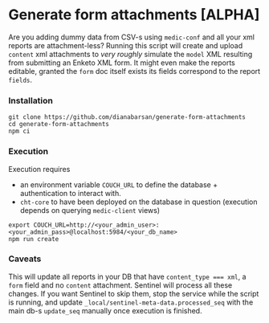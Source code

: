# Generate form attachments [ALPHA]

Are you adding dummy data from CSV-s using `medic-conf` and all your xml reports are attachment-less?
Running this script will create and upload `content` xml attachments to _very roughly_ simulate the `model` XML resulting
from submitting an Enketo XML form. It might even make the reports editable, granted the `form` doc itself exists its fields correspond to the report `fields`. 

### Installation

```
git clone https://github.com/dianabarsan/generate-form-attachments
cd generate-form-attachments
npm ci
```

### Execution

Execution requires 
- an environment variable `COUCH_URL` to define the database + authentication to interact with.
- `cht-core` to have been deployed on the database in question (execution depends on querying `medic-client` views)

```
export COUCH_URL=http://<your_admin_user>:<your_admin_pass>@localhost:5984/<your_db_name>
npm run create
```
 
### Caveats

This will update all reports in your DB that have `content_type === xml`, a `form` field and no `content` attachment. 
Sentinel will process all these changes. If you want Sentinel to skip them, stop the service while the script is running,
 and update `_local/sentinel-meta-data.processed_seq` with the main db-s `update_seq` manually once execution is finished.
